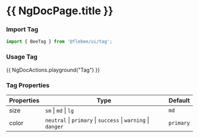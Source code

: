 # {{ NgDocPage.title }}

### Import Tag

```ts
import { BeeTag } from '@flebee/ui/tag';
```

### Usage Tag

{{ NgDocActions.playground("Tag") }}

### Tag Properties

| Properties | Type                                                         | Default   |
| ---------- | ------------------------------------------------------------ | --------- |
| size       | `sm` \| `md` \| `lg`                                         | `md`      |
| color      | `neutral` \| `primary` \| `success` \| `warning` \| `danger` | `primary` |
